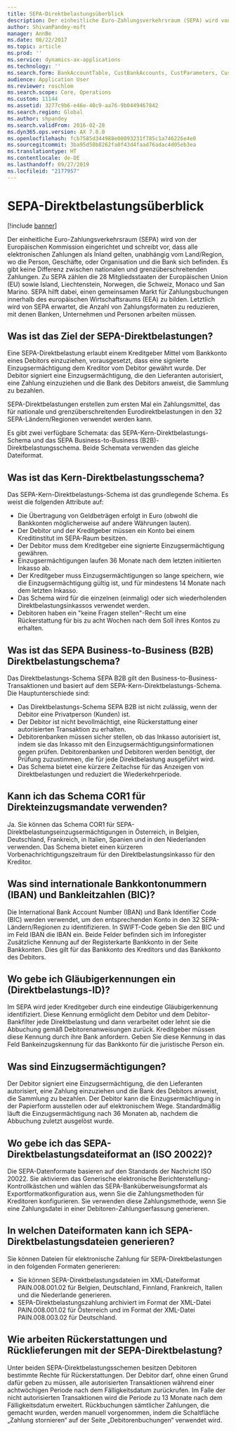 ```yaml
---
title: SEPA-Direktbelastungsüberblick
description: Der einheitliche Euro-Zahlungsverkehrsraum (SEPA) wird von der Europäischen Kommission eingerichtet und schreibt vor, dass alle elektronischen Zahlungen als Inland gelten, unabhängig vom Land/Region, wo die Person, Geschäfte, oder Organisation und die Bank sich befinden. Es gibt keine Differenz zwischen nationalen und grenzüberschreitenden Zahlungen. Zu SEPA zählen die 28 Mitgliedsstaaten der Europäischen Union (EU) sowie Island, Liechtenstein, Norwegen, die Schweiz, Monaco und San Marino. SEPA hilft dabei, einen gemeinsamen Markt für Zahlungsbuchungen innerhalb des europäischen Wirtschaftsraums (EEA) zu bilden. Letztlich wird von SEPA erwartet, die Anzahl von Zahlungsformaten zu reduzieren, mit denen Banken, Unternehmen und Personen arbeiten müssen.
author: ShivamPandey-msft
manager: AnnBe
ms.date: 08/22/2017
ms.topic: article
ms.prod: ''
ms.service: dynamics-ax-applications
ms.technology: ''
ms.search.form: BankAccountTable, CustBankAccounts, CustParameters, CustTable
audience: Application User
ms.reviewer: roschlom
ms.search.scope: Core, Operations
ms.custom: 11144
ms.assetid: 3277c9b6-e46e-40c9-aa76-9b0449467842
ms.search.region: Global
ms.author: shpandey
ms.search.validFrom: 2016-02-28
ms.dyn365.ops.version: AX 7.0.0
ms.openlocfilehash: fcb7585d344988e00093231f785c1a746226e4e0
ms.sourcegitcommit: 3ba95d50b8262fa0f43d4faad76adac4d05eb3ea
ms.translationtype: HT
ms.contentlocale: de-DE
ms.lasthandoff: 09/27/2019
ms.locfileid: "2177957"
---
```

# <a name="sepa-direct-debit-overview"></a>SEPA-Direktbelastungsüberblick

[!include [banner](../includes/banner.md)]

Der einheitliche Euro-Zahlungsverkehrsraum (SEPA) wird von der Europäischen Kommission eingerichtet und schreibt vor, dass alle elektronischen Zahlungen als Inland gelten, unabhängig vom Land/Region, wo die Person, Geschäfte, oder Organisation und die Bank sich befinden. Es gibt keine Differenz zwischen nationalen und grenzüberschreitenden Zahlungen. Zu SEPA zählen die 28 Mitgliedsstaaten der Europäischen Union (EU) sowie Island, Liechtenstein, Norwegen, die Schweiz, Monaco und San Marino. SEPA hilft dabei, einen gemeinsamen Markt für Zahlungsbuchungen innerhalb des europäischen Wirtschaftsraums (EEA) zu bilden. Letztlich wird von SEPA erwartet, die Anzahl von Zahlungsformaten zu reduzieren, mit denen Banken, Unternehmen und Personen arbeiten müssen.   

<a name="what-is-the-goal-of-sepa-direct-debits"></a>Was ist das Ziel der SEPA-Direktbelastungen?
---------------------------------------

Eine SEPA-Direktbelastung erlaubt einem Kreditgeber Mittel vom Bankkonto eines Debitors einzuziehen, vorausgesetzt, dass eine signierte Einzugsermächtigung dem Kreditor vom Debitor gewährt wurde. Der Debitor signiert eine Einzugsermächtigung, die den Lieferanten autorisiert, eine Zahlung einzuziehen und die Bank des Debitors anweist, die Sammlung zu bezahlen. 

SEPA-Direktbelastungen erstellen zum ersten Mal ein Zahlungsmittel, das für nationale und grenzüberschreitenden Eurodirektbelastungen in den 32 SEPA-Ländern/Regionen verwendet werden kann. 

Es gibt zwei verfügbare Schemata: das SEPA-Kern-Direktbelastungs-Schema und das SEPA Business-to-Business (B2B)-Direktbelastungsschema. Beide Schemata verwenden das gleiche Dateiformat.

## <a name="what-is-the-core-direct-debit-scheme"></a>Was ist das Kern-Direktbelastungsschema?
Das SEPA-Kern-Direktbelastungs-Schema ist das grundlegende Schema. Es weist die folgenden Attribute auf:
-   Die Übertragung von Geldbeträgen erfolgt in Euro (obwohl die Bankkonten möglicherweise auf andere Währungen lauten).
-   Der Debitor und der Kreditgeber müssen ein Konto bei einem Kreditinstitut im SEPA-Raum besitzen.
-   Der Debitor muss dem Kreditgeber eine signierte Einzugsermächtigung gewähren.
-   Einzugsermächtigungen laufen 36 Monate nach dem letzten initiierten Inkasso ab.
-   Der Kreditgeber muss Einzugsermächtigungen so lange speichern, wie die Einzugsermächtigung gültig ist, und für mindestens 14 Monate nach dem letzten Inkasso.
-   Das Schema wird für die einzelnen (einmalig) oder sich wiederholenden Direktbelastungsinkassos verwendet werden.
-   Debitoren haben ein "keine Fragen stellen"-Recht um eine Rückerstattung für bis zu acht Wochen nach dem Soll ihres Kontos zu erhalten.

## <a name="what-is-the-sepa-business-to-business-b2b-direct-debit-scheme"></a>Was ist das SEPA Business-to-Business (B2B) Direktbelastungschema?
Das Direktbelastungs-Schema SEPA B2B gilt den Business-to-Business-Transaktionen und basiert auf dem SEPA-Kern-Direktbelastungs-Schema. Die Hauptunterschiede sind:
-   Das Direktbelastungs-Schema SEPA B2B ist nicht zulässig, wenn der Debitor eine Privatperson (Kunden) ist.
-   Der Debitor ist nicht bevollmächtigt, eine Rückerstattung einer autorisierten Transaktion zu erhalten.
-   Debitorenbanken müssen sicher stellen, ob das Inkasso autorisiert ist, indem sie das Inkasso mit den Einzugsermächtigungsinformationen gegen prüfen. Debitorenbanken und Debitoren werden benötigt, der Prüfung zuzustimmen, die für jede Direktbelastung ausgeführt wird.
-   Das Schema bietet eine kürzere Zeitachse für das Anzeigen von Direktbelastungen und reduziert die Wiederkehrperiode.

## <a name="can-i-use-the-cor1-scheme-for-direct-debit-mandates"></a>Kann ich das Schema COR1 für Direkteinzugsmandate verwenden?
Ja. Sie können das Schema COR1 für SEPA-Direktbelastungseinzugsermächtigungen in Österreich, in Belgien, Deutschland, Frankreich, in Italien, Spanien und in den Niederlanden verwenden. Das Schema bietet einen kürzeren Vorbenachrichtigungszeitraum für den Direktbelastungsinkasso für den Kreditor.

## <a name="what-are-international-bank-account-numbers-iban-and-bank-identifier-codes-bic"></a>Was sind internationale Bankkontonummern (IBAN) und Bankleitzahlen (BIC)?
Die International Bank Account Number (IBAN) und Bank Identifier Code (BIC) werden verwendet, um den entsprechenden Konto in den 32 SEPA-Ländern/Regionen zu identifizieren. In SWIFT-Code geben Sie den BIC und im Feld IBAN die IBAN ein. Beide Felder befinden sich im Inforegister Zusätzliche Kennung auf der Registerkarte Bankkonto in der Seite Bankkonten. Dies gilt für das Bankkonto des Kreditors und das Bankkonto des Debitors.

## <a name="where-do-i-enter-creditor-identifiers-direct-debit-ids"></a>Wo gebe ich Gläubigerkennungen ein (Direktbelastungs-ID)?
Im SEPA wird jeder Kreditgeber durch eine eindeutige Gläubigerkennung identifiziert. Diese Kennung ermöglicht dem Debitor und dem Debitor-Bankfilter jede Direktbelastung und dann verarbeitet oder lehnt sie die Abbuchung gemäß Debitorenanweisungen zurück. Kreditgeber müssen diese Kennung durch ihre Bank anfordern. Geben Sie diese Kennung in das Feld Bankeinzugskennung für das Bankkonto für die juristische Person ein.

## <a name="what-are-mandates"></a>Was sind Einzugsermächtigungen?
Der Debitor signiert eine Einzugsermächtigung, die den Lieferanten autorisiert, eine Zahlung einzuziehen und die Bank des Debitors anweist, die Sammlung zu bezahlen. Der Debitor kann die Einzugsermächtigung in der Papierform ausstellen oder auf elektronischem Wege. Standardmäßig läuft die Einzugsermächtigung nach 36 Monaten ab, nachdem die Abbuchung zuletzt ausgelöst wurde.

## <a name="where-do-i-specify-the-sepa-direct-debit-file-format-iso-20022"></a>Wo gebe ich das SEPA-Direktbelastungsdateiformat an (ISO 20022)?
Die SEPA-Datenformate basieren auf den Standards der Nachricht ISO 20022. Sie aktivieren das Generische elektronische Berichterstellung-Kontrollkästchen und wählen das SEPA-Banküberweisungsformat als Exportformatkonfiguration aus, wenn Sie die Zahlungsmethoden für Kreditoren konfigurieren. Sie verwenden diese Zahlungsmethode, wenn Sie eine Zahlungsdatei in einer Debitoren-Zahlungserfassung generieren.

## <a name="in-what-file-formats-can-i-generate-sepa-direct-debit-payment-files"></a>In welchen Dateiformaten kann ich SEPA-Direktbelastungsdateien generieren?
Sie können Dateien für elektronische Zahlung für SEPA-Direktbelastungen in den folgenden Formaten generieren:
-   Sie können SEPA-Direktbelastungsdateien im XML-Dateiformat PAIN.008.001.02 für Belgien, Deutschland, Finnland, Frankreich, Italien und die Niederlande generieren.
-   SEPA-Direktbelastungszahlung archiviert im Format der XML-Datei PAIN.008.001.02 für Österreich und im Format der XML-Datei PAIN.008.003.02 für Deutschland.

## <a name="how-do-refunds-and-returns-work-with-sepa-direct-debits"></a>Wie arbeiten Rückerstattungen und Rücklieferungen mit der SEPA-Direktbelastung?
Unter beiden SEPA-Direktbelastungsschemen besitzen Debitoren bestimmte Rechte für Rückerstattungen. Der Debitor darf, ohne einen Grund dafür geben zu müssen, alle autorisierten Transaktionen während einer achtwöchigen Periode nach dem Fälligkeitsdatum zurückrufen. Im Falle der nicht autorisierten Transaktionen wird die Periode zu 13 Monate nach dem Fälligkeitsdatum erweitert. Rückbuchungen sämtlicher Zahlungen, die gemacht wurden, werden manuell vorgenommen, indem die Schaltfläche „Zahlung stornieren“ auf der Seite „Debitorenbuchungen“ verwendet wird.





